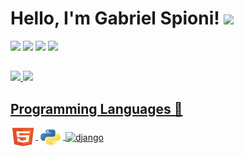 <h1 align="left">
Hello, I'm Gabriel Spioni!  <img src="https://pa1.narvii.com/6618/301a8cfdc5570343fbfeb877a57c61b515bd8c54_hq.gif" width="100">
</h1>
<div> 
  <a href="https://www.youtube.com/channel/UCh58BMkkUIcxc1CrfhL2Xwg" target="_blank"><img src="https://img.shields.io/badge/YouTube-FF0000?style=for-the-badge&logo=youtube&logoColor=white" target="_blank"></a>
  <a href="https://instagram.com/guebis_112" target="_blank"><img src="https://img.shields.io/badge/-Instagram-%23E4405F?style=for-the-badge&logo=instagram&logoColor=white" target="_blank"></a>
  <a href = "mailto:gabrielprivate123@gmail.com"><img src="https://img.shields.io/badge/-Gmail-%23333?style=for-the-badge&logo=gmail&logoColor=white" target="_blank"></a>
  <a href="https://www.twitch.tv/gabs112" target="_blank"><img src="https://img.shields.io/badge/Twitch-9146FF?style=for-the-badge&logo=twitch&logoColor=white" target="_blank"></a>

  ##
<div align="left">
  <a href="https://github.com/GAGabis">
  <img height="150em" src="https://github-readme-stats.vercel.app/api?username=GAGabis&show_icons=true&theme=synthwave&include_all_commits=true&count_private=true"/>
  <img height="150em" src="https://github-readme-stats.vercel.app/api/top-langs/?username=GAGabis&layout=compact&langs_count=7&theme=highcontrast"/>
</div>

## Programming Languages 🤖
  <img align="center" alt="ga-HTML" height="30" width="40" src="https://raw.githubusercontent.com/devicons/devicon/master/icons/html5/html5-original.svg">
  <img align="center" alt="ga-Python" height="30" width="40" src="https://raw.githubusercontent.com/devicons/devicon/master/icons/python/python-original.svg">
  <img align="center" alt="django" height="30" width="40" src="https://icongr.am/devicon/django-original.svg?size=128&color=currentColor ">
</div>
